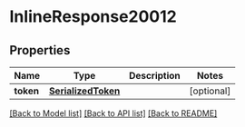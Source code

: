 # InlineResponse20012

## Properties
Name | Type | Description | Notes
------------ | ------------- | ------------- | -------------
**token** | [**SerializedToken**](SerializedToken.md) |  | [optional] 

[[Back to Model list]](../README.md#documentation-for-models) [[Back to API list]](../README.md#documentation-for-api-endpoints) [[Back to README]](../README.md)

